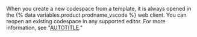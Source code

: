 When you create a new codespace from a template, it is always opened in the {% data variables.product.prodname_vscode %} web client. You can reopen an existing codespace in any supported editor. For more information, see "[AUTOTITLE](/codespaces/developing-in-codespaces/opening-an-existing-codespace)."
